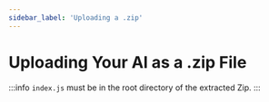 ```yaml
---
sidebar_label: 'Uploading a .zip'
---
```


# Uploading Your AI as a .zip File

:::info
`index.js` must be in the root directory of the extracted Zip.
:::
